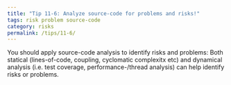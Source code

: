 ```yaml
---
title: "Tip 11-6: Analyze source-code for problems and risks!"
tags: risk problem source-code
category: risks
permalink: /tips/11-6/
---
```


You should apply source-code analysis to identify risks and problems:
Both statical (lines-of-code, coupling, cyclomatic complexitx etc)
and dynamical analysis (i.e. test coverage, performance-/thread analysis)
can help identify risks or problems.
